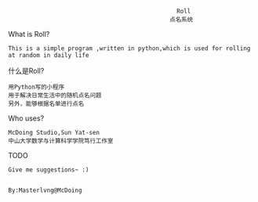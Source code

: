                                                     Roll  
                                                  点名系统

What is Roll?

    This is a simple program ,written in python,which is used for rolling at random in daily life 

什么是Roll?

    用Python写的小程序
    用于解决日常生活中的随机点名问题
    另外，能够根据名单进行点名


Who uses?

    McDoing Studio,Sun Yat-sen
    中山大学数学与计算科学学院笃行工作室

TODO

    Give me suggestions~ :)
                    
                                                                                 By:Masterlvng@McDoing
